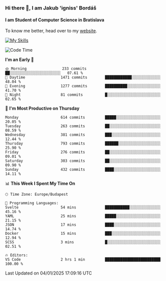 ### Hi there 👋, I am Jakub 'igniss' Bordáš

#### I am Student of Computer Science in Bratislava
To know me better, head over to my [website](https://bordas.sk).

[![My Skills](https://skillicons.dev/icons?i=js,html,css,figma,svelte,java,kotlin,python,postgresql,typescript,nest,nodejs)](https://bordas.sk)


<!--START_SECTION:waka-->
![Code Time](http://img.shields.io/badge/Code%20Time-1%2C614%20hrs%2035%20mins-blue)

**I'm an Early 🐤** 

```text
🌞 Morning                233 commits         ██░░░░░░░░░░░░░░░░░░░░░░░   07.61 % 
🌆 Daytime                1471 commits        ████████████░░░░░░░░░░░░░   48.04 % 
🌃 Evening                1277 commits        ██████████░░░░░░░░░░░░░░░   41.70 % 
🌙 Night                  81 commits          █░░░░░░░░░░░░░░░░░░░░░░░░   02.65 % 
```
📅 **I'm Most Productive on Thursday** 

```text
Monday                   614 commits         █████░░░░░░░░░░░░░░░░░░░░   20.05 % 
Tuesday                  263 commits         ██░░░░░░░░░░░░░░░░░░░░░░░   08.59 % 
Wednesday                381 commits         ███░░░░░░░░░░░░░░░░░░░░░░   12.44 % 
Thursday                 793 commits         ██████░░░░░░░░░░░░░░░░░░░   25.90 % 
Friday                   276 commits         ██░░░░░░░░░░░░░░░░░░░░░░░   09.01 % 
Saturday                 303 commits         ██░░░░░░░░░░░░░░░░░░░░░░░   09.90 % 
Sunday                   432 commits         ████░░░░░░░░░░░░░░░░░░░░░   14.11 % 
```


📊 **This Week I Spent My Time On** 

```text
🕑︎ Time Zone: Europe/Budapest

💬 Programming Languages: 
Svelte                   54 mins             ███████████░░░░░░░░░░░░░░   45.16 % 
YAML                     25 mins             █████░░░░░░░░░░░░░░░░░░░░   21.15 % 
JSON                     17 mins             ████░░░░░░░░░░░░░░░░░░░░░   14.74 % 
Docker                   15 mins             ███░░░░░░░░░░░░░░░░░░░░░░   12.94 % 
SCSS                     3 mins              █░░░░░░░░░░░░░░░░░░░░░░░░   02.51 % 

🔥 Editors: 
VS Code                  2 hrs 1 min         █████████████████████████   100.00 % 
```


 Last Updated on 04/01/2025 17:09:16 UTC
<!--END_SECTION:waka-->
